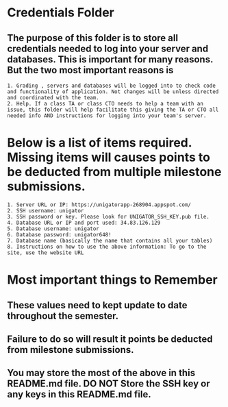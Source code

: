# Credentials Folder

## The purpose of this folder is to store all credentials needed to log into your server and databases. This is important for many reasons. But the two most important reasons is
    1. Grading , servers and databases will be logged into to check code and functionality of application. Not changes will be unless directed and coordinated with the team.
    2. Help. If a class TA or class CTO needs to help a team with an issue, this folder will help facilitate this giving the TA or CTO all needed info AND instructions for logging into your team's server. 


# Below is a list of items required. Missing items will causes points to be deducted from multiple milestone submissions.

```
1. Server URL or IP: https://unigatorapp-268904.appspot.com/
2. SSH username: unigator
3. SSH password or key. Please look for UNIGATOR_SSH_KEY.pub file.
4. Database URL or IP and port used: 34.83.126.129
5. Database username: unigator
6. Database password: unigator648!
7. Database name (basically the name that contains all your tables)
8. Instructions on how to use the above information: To go to the site, use the website URL
```
# Most important things to Remember
## These values need to kept update to date throughout the semester. <br>
## <strong>Failure to do so will result it points be deducted from milestone submissions.</strong><br>
## You may store the most of the above in this README.md file. DO NOT Store the SSH key or any keys in this README.md file.
